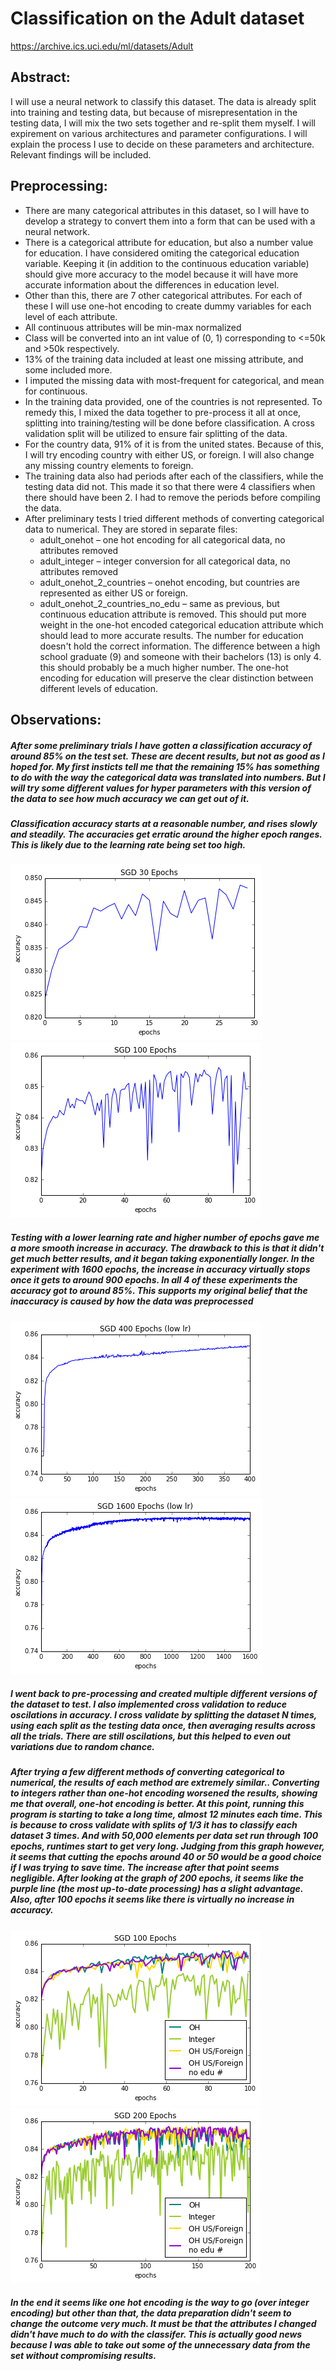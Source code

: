 # Classification on the Adult dataset
https://archive.ics.uci.edu/ml/datasets/Adult

## Abstract:
I will use a neural network to classify this dataset.  The data is already split into training and testing data, but because of misrepresentation in the testing data, I will mix the two sets together and re-split them myself.  I will expirement on various architectures and parameter configurations.  I will explain the process I use to decide on these parameters and architecture.  Relevant findings will be included.
## Preprocessing:
* There are many categorical attributes in this dataset, so I will have to develop a strategy to convert them into a form that can be used with a neural network.
* There is a categorical attribute for education, but also a number value for education.  I have considered omiting the categorical education variable.  Keeping it (in addition to the continuous education variable) should give more accuracy to the model because it will have more accurate information about the differences in education level.
* Other than this, there are 7 other categorical attributes.  For each of these I will use one-hot encoding to create dummy variables for each level of each attribute.
* All continuous attributes will be min-max normalized
* Class will be converted into an int value of (0, 1) corresponding to <=50k and >50k respectively.
* 13% of the training data included at least one missing attribute, and some included more.
* I imputed the missing data with most-frequent for categorical, and mean for continuous.
* In the training data provided, one of the countries is not represented.  To remedy this, I mixed the data together to pre-process it all at once, splitting into training/testing will be done before classification.  A cross validation split will be utilized to ensure fair splitting of the data.
* For the country data, 91% of it is from the united states.  Because of this, I will try encoding country with either US, or foreign.  I will also change any missing country elements to foreign.
* The training data also had periods after each of the classifiers, while the testing data did not.  This made it so that there were 4 classifiers when there should have been 2.  I had to remove the periods before compiling the data.
* After preliminary tests I tried different methods of converting categorical data to numerical.  They are stored in separate files:
   * adult_onehot – one hot encoding for all categorical data, no attributes removed
   * adult_integer – integer conversion for all categorical data, no attributes removed
   * adult_onehot_2_countries – onehot encoding, but countries are represented as either US or foreign.
   * adult_onehot_2_countries_no_edu – same as previous, but continuous education attribute is removed.  This should put more weight in the one-hot encoded categorical education attribute which should lead to more accurate results.  The number for education doesn't hold the correct information.  The difference between a high school graduate (9) and someone with their bachelors (13) is only 4.  this should probably be a much higher number.  The one-hot encoding for education will preserve the clear distinction between different levels of education.


## Observations:
##### After some preliminary trials I have gotten a classification accuracy of around 85% on the test set.  These are decent results, but not as good as I hoped for.  My first insticts tell me that the remaining 15% has something to do with the way the categorical data was translated into numbers.  But I will try some different values for hyper parameters with this version of the data to see how much accuracy we can get out of it.	
##### Classification accuracy starts at a reasonable number, and rises slowly and steadily.  The accuracies get erratic around the higher epoch ranges.  This is likely due to the learning rate being set too high.  
![30 epochs](graphs/sgd_onehot_30_zoom.png?raw=true) ![100 epochs](graphs/sgd_onehot_100_zoom.png?raw=true)
##### Testing with a lower learning rate and higher number of epochs gave me a more smooth increase in accuracy.  The drawback to this is that it didn't get much better results, and it began taking exponentially longer.  In the experiment with 1600 epochs, the increase in accuracy virtually stops once it gets to around 900 epochs.  In all 4 of these experiments the accuracy got to around 85%.  This supports my original belief that the inaccuracy is caused by how the data was preprocessed
![400 epochs](graphs/sgd_onehot_400_low_lr.png?raw=true) ![1600 epochs](graphs/sgd_onehot_1600_low_lr.png?raw=true)
##### I went back to pre-processing and created multiple different versions of the dataset to test.  I also implemented cross validation to reduce oscilations in accuracy.  I cross validate by splitting the dataset N times, using each split as the testing data once, then averaging results across all the trials.  There are still oscilations, but this helped to even out variations due to random chance.  
##### After trying a few different methods of converting categorical to numerical, the results of each method are extremely similar..  Converting to integers rather than one-hot encoding worsened the results, showing me that overall, one-hot encoding is better.  At this point, running this program is starting to take a long time, almost 12 minutes each time.  This is because to cross validate with splits of 1/3 it has to classify each dataset 3 times.  And with 50,000 elements per data set run through 100 epochs, runtimes start to get very long.  Judging from this graph however, it seems that cutting the epochs around 40 or 50 would be a good choice if I was trying to save time.  The increase after that point seems negligible.  After looking at the graph of 200 epochs, it seems like the purple line (the most up-to-date processing) has a slight advantage.  Also, after 100 epochs it seems like there is virtually no increase in accuracy.
![4 files 100](graphs/sgd_4types_100.png?raw=true) ![4 files 200](graphs/sgd_4types_200.png?raw=true)
##### In the end it seems like one hot encoding is the way to go (over integer encoding) but other than that, the data preparation didn't seem to change the outcome very much.  It must be that the attributes I changed didn't have much to do with the classifer.  This is actually good news because I was able to take out some of the unnecessary data from the set without compromising results. 
